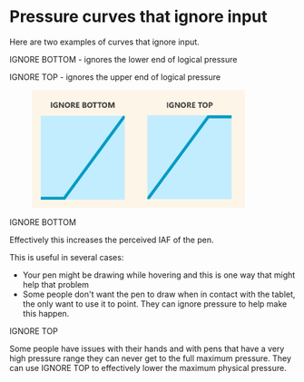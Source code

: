 # Pressure curves that ignore input

Here are two examples of curves that ignore input.

IGNORE BOTTOM - ignores the lower end of logical pressure

IGNORE TOP - ignores the upper end of logical pressure

<figure><img src="../../.gitbook/assets/image (2) (1) (1).png" alt="" width="375"><figcaption></figcaption></figure>

IGNORE BOTTOM

Effectively this increases the perceived IAF of the pen.

This is useful in several cases:

* Your pen might be drawing while hovering and this is one way that might help that problem
* Some people don't want the pen to draw when in contact with the tablet, the only want to use it to point. They can ignore pressure to help make this happen.&#x20;

IGNORE TOP

Some people have issues with their hands and with pens that have a very high pressure range they can never get to the full maximum pressure. They can use IGNORE TOP to effectively lower the maximum physical pressure.&#x20;
